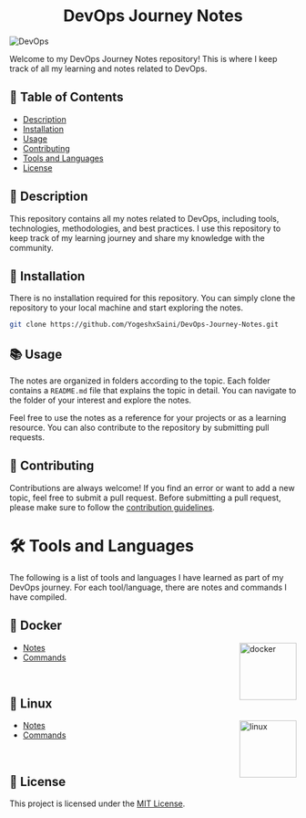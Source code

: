 <h1 align="center"> DevOps Journey Notes </h1>

![DevOps](https://user-images.githubusercontent.com/111651161/222942055-aa046e3d-f601-4476-9ffd-88d056c28ac9.jpeg)

Welcome to my DevOps Journey Notes repository! This is where I keep track of all my learning and notes related to DevOps.

## 📖 Table of Contents

- [Description](#-description)
- [Installation](#-installation)
- [Usage](#-usage)
- [Contributing](#-contributing)
- [Tools and Languages](#-tools-and-languages)
- [License](#-license)

## 📝 Description

This repository contains all my notes related to DevOps, including tools, technologies, methodologies, and best practices. I use this repository to keep track of my learning journey and share my knowledge with the community.

## 🚀 Installation

There is no installation required for this repository. You can simply clone the repository to your local machine and start exploring the notes.

```sh
git clone https://github.com/YogeshxSaini/DevOps-Journey-Notes.git
```

## 📚 Usage

The notes are organized in folders according to the topic. Each folder contains a `README.md` file that explains the topic in detail. You can navigate to the folder of your interest and explore the notes.

Feel free to use the notes as a reference for your projects or as a learning resource. You can also contribute to the repository by submitting pull requests.

## 🤝 Contributing
Contributions are always welcome! If you find an error or want to add a new topic, feel free to submit a pull request. Before submitting a pull request, please make sure to follow the [contribution guidelines](CONTRIBUTING.md).

# 🛠️ Tools and Languages

The following is a list of tools and languages I have learned as part of my DevOps journey. For each tool/language, there are notes and commands I have compiled.

## 🐳 Docker
<!-- <img align="right" src="https://user-images.githubusercontent.com/51878265/200594916-47ba8a4c-fb94-4953-b179-dfb542df9499.png" height="100" alt="docker"> -->
<img align="right" src="https://user-images.githubusercontent.com/51878265/200594916-47ba8a4c-fb94-4953-b179-dfb542df9499.png" height="100" alt="docker">

- [Notes](Docker/Notes)
- [Commands](Docker/README.md)

<br>

## 🐧 Linux
<img align="right" src="https://user-images.githubusercontent.com/51878265/209197882-51406a8f-04ff-4c53-a362-ac32ae8566ad.png" height="100" alt="linux"> 

- [Notes](Linux/Notes)
- [Commands](Linux/README.md)

<br>

## 📜 License
This project is licensed under the [MIT License](LICENSE).
